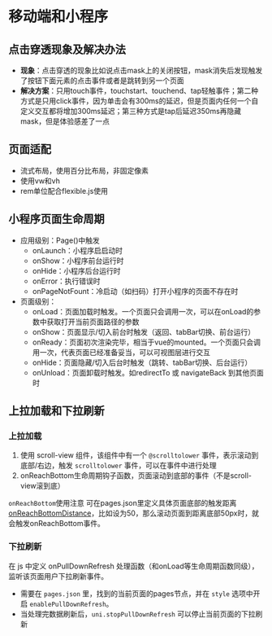 # 移动端和小程序

## 点击穿透现象及解决办法

- **现象**：点击穿透的现象比如说点击mask上的关闭按钮，mask消失后发现触发了按钮下面元素的点击事件或者是跳转到另一个页面
- **解决方案**：只用touch事件，touchstart、touchend、tap轻触事件；第二种方式是只用click事件，因为单击会有300ms的延迟，但是页面内任何一个自定义交互都将增加300ms延迟；第三种方式是tap后延迟350ms再隐藏mask，但是体验感差了一点

## 页面适配

- 流式布局，使用百分比布局，非固定像素
- 使用vw和vh
- rem单位配合flexible.js使用 

## 小程序页面生命周期

- 应用级别：Page()中触发
  - onLaunch：小程序启启动时
  - onShow：小程序前台运行时
  - onHide：小程序后台运行时
  - onError：执行错误时
  - onPageNotFount：冷启动（如扫码）打开小程序的页面不存在时
- 页面级别：
  - onLoad：页面加载时触发。一个页面只会调用一次，可以在onLoad的参数中获取打开当前页面路径的参数
  - onShow：页面显示/切入前台时触发（返回、tabBar切换、前台运行）
  - onReady：页面初次渲染完毕，相当于vue的mounted。一个页面只会调用一次，代表页面已经准备妥当，可以可视图层进行交互
  - onHide：页面隐藏/切入后台时触发（跳转、tabBar切换、后台运行）
  - onUnload：页面卸载时触发。如redirectTo 或 navigateBack 到其他页面时

## 上拉加载和下拉刷新

### 上拉加载

1. 使用 scroll-view 组件，该组件中有一个 `@scrolltolower` 事件，表示滚动到底部/右边，触发 `scrolltolower` 事件，可以在事件中进行处理
2. onReachBottom生命周期钩子函数，页面滚动到底部的事件（不是scroll-view滚到底）

`onReachBottom`使用注意 可在pages.json里定义具体页面底部的触发距离[onReachBottomDistance](https://zh.uniapp.dcloud.io/collocation/pages#globalstyle)，比如设为50，那么滚动页面到距离底部50px时，就会触发onReachBottom事件。

### 下拉刷新

在 js 中定义 onPullDownRefresh 处理函数（和onLoad等生命周期函数同级），监听该页面用户下拉刷新事件。

- 需要在 `pages.json` 里，找到的当前页面的pages节点，并在 `style` 选项中开启 `enablePullDownRefresh`。
- 当处理完数据刷新后，`uni.stopPullDownRefresh` 可以停止当前页面的下拉刷新